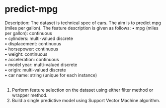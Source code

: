 # predict-mpg

Description:
The dataset is technical spec of cars. The aim is to predict mpg (miles per gallon). The feature description is given as follows:
• mpg (miles per gallon): continuous<br>
• cylinders: multi-valued discrete<br>
• displacement: continuous<br>
• horsepower: continuous<br>
• weight: continuous<br>
• acceleration: continuous<br>
• model year: multi-valued discrete<br>
• origin: multi-valued discrete<br>
• car name: string (unique for each instance)
<br><br>
1. Perform feature selection on the dataset using either filter method or wrapper method.
2. Build a single predictive model using Support Vector Machine algorithm.
